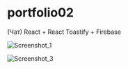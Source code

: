 # portfolio02
(Чат)   React + React Toastify + Firebase

![Screenshot_1](https://github.com/user-attachments/assets/1a6966b5-66d1-4842-9f84-cc1b40425142)



![Screenshot_3](https://github.com/user-attachments/assets/f84897c1-a04c-4bb1-89c3-747b3e1eb203)



